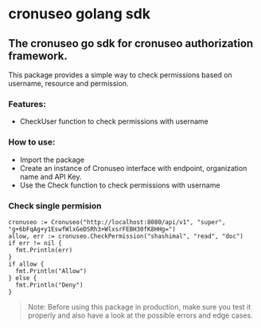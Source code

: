 # cronuseo golang sdk

## The cronuseo go sdk for cronuseo authorization framework.

This package provides a simple way to check permissions based on username, resource and permission.

### Features:
- CheckUser function to check permissions with username
### How to use:
- Import the package
- Create an instance of Cronuseo interface with endpoint, organization name and API Key.
- Use the Check function to check permissions with username

### Check single permision
```
cronuseo := Cronuseo("http://localhost:8080/api/v1", "super", "g+6bFqAg+y1EswfWlxGeDSRh3+WlxsrFEBH30fK8HHg=")
allow, err := cronuseo.CheckPermission("shashimal", "read", "doc")
if err != nil {
  fmt.Println(err)
}
if allow {
  fmt.Println("Allow")
} else {
  fmt.Println("Deny")
}
```

>Note: Before using this package in production, make sure you test it properly and also have a look at the possible errors and edge cases.

